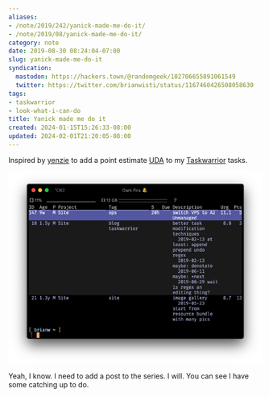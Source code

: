 ```yaml
---
aliases:
- /note/2019/242/yanick-made-me-do-it/
- /note/2019/08/yanick-made-me-do-it/
category: note
date: 2019-08-30 08:24:04-07:00
slug: yanick-made-me-do-it
syndication:
  mastodon: https://hackers.town/@randomgeek/102706655891061549
  twitter: https://twitter.com/brianwisti/status/1167460426508058630
tags:
- taskwarrior
- look-what-i-can-do
title: Yanick made me do it
created: 2024-01-15T15:26:33-08:00
updated: 2024-02-01T21:20:05-08:00
---
```


Inspired by [yenzie](https://twitter.com/yenzie/status/1167437274612736002) to add a point estimate [UDA](https://taskwarrior.org/docs/udas.html) to my [Taskwarrior](../../../card/Taskwarrior.md) tasks.

![attachments/img/2019/cover-2019-08-30.png](../../../attachments/img/2019/cover-2019-08-30.png)

Yeah, I know. I need to add a post to the series. I will. You can see I have some catching up to do.
